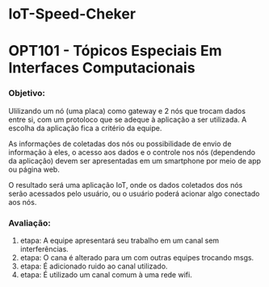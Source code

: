# IoT-Speed-Cheker

<h1>OPT101 - Tópicos Especiais Em Interfaces Computacionais</h1>

<h3>Objetivo: </h3>

<p>Ulilizando um nó (uma placa) como gateway e 2 nós que trocam dados entre si, com um protoloco que se adeque à aplicação a ser utilizada. A escolha da aplicação fica a critério da equipe.</p>

<p>As informações de coletadas dos nós ou possibilidade de envio de informação à eles, o acesso aos dados e o controle nos nós (dependendo da aplicação) devem ser apresentadas em um smartphone por meio de app ou página web.</p>

<p>O resultado será uma aplicação IoT, onde os dados coletados dos nós serão acessados pelo usuário, ou o usuário poderá acionar algo conectado aos nós.</p>

<h3>Avaliação: </h3>
<ol>
    <li>etapa: A equipe apresentará seu trabalho em um canal sem interferências. </li>
    <li>etapa: O cana é alterado para um com outras equipes trocando msgs. </li>
    <li>etapa: É adicionado ruido ao canal utilizado. </li>
    <li>etapa: É utilizado um canal comum à uma rede wifi.</li>
</ol>



